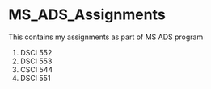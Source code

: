 # MS_ADS_Assignments
This contains my assignments as part of MS ADS program
1) DSCI 552
2) DSCI 553
3) CSCI 544
4) DSCI 551
